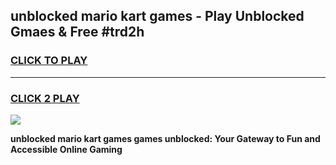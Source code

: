 
## unblocked mario kart games - Play Unblocked Gmaes & Free #trd2h
<h3>
<a href="https://premium.freeplayer.one?title=unblocked_mario_kart_games&ref=03M">CLICK TO PLAY</a></h3>
<hr>

<h3>
<a href="https://premium.freeplayer.one?title=unblocked_mario_kart_games&ref=03M">CLICK 2 PLAY</a>
  
</h3>

<a href="https://premium.freeplayer.one?title=unblocked_mario_kart_games&ref=03M"><img src="https://clearcache.store/games.png"></a>


**unblocked mario kart games games unblocked: Your Gateway to Fun and Accessible Online Gaming**
